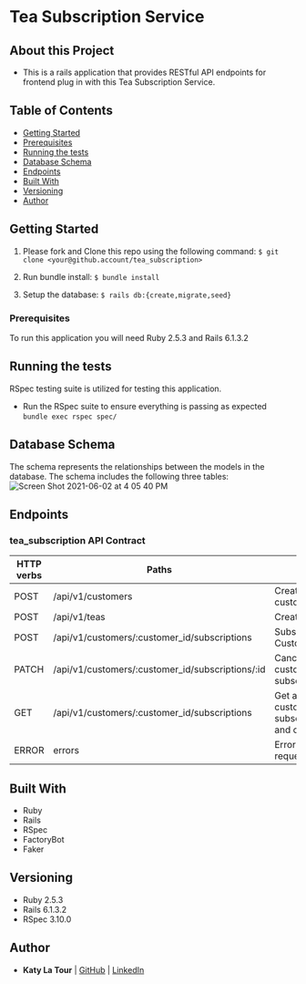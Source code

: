 # Tea Subscription Service

## About this Project
- This is a rails application that provides RESTful API endpoints for frontend plug in with this Tea Subscription Service.


## Table of Contents

  - [Getting Started](#getting-started)
  - [Prerequisites](#Prerequisites)
  - [Running the tests](#running-the-tests)
  - [Database Schema](#database-schema)
  - [Endpoints](#endpoints)
  - [Built With](#built-with)
  - [Versioning](#versioning)
  - [Author](#author)


## Getting Started

1. Please fork and Clone this repo using the following command:
`$ git clone <your@github.account/tea_subscription>`

2. Run bundle install:
`$ bundle install`

3. Setup the database:
`$ rails db:{create,migrate,seed}`

### Prerequisites

To run this application you will need Ruby 2.5.3 and Rails 6.1.3.2

## Running the tests
RSpec testing suite is utilized for testing this application.
- Run the RSpec suite to ensure everything is passing as expected  
`bundle exec rspec spec/`

## Database Schema
The schema represents the relationships between the models in the database. The schema includes the following three tables:
![Screen Shot 2021-06-02 at 4 05 40 PM](https://user-images.githubusercontent.com/23460878/120585802-0948be00-c3f8-11eb-8284-45a60b72bf3d.png)


## Endpoints
### tea_subscription API Contract  

| HTTP verbs | Paths  | Used for | Output |
| ---------- | ------ | -------- | ------:|
| POST | /api/v1/customers | Create a new customer | [api_doc](https://github.com/klatour324/tea_subscription/blob/main/api_contract_doc.md#create-a-customer) |
| POST | /api/v1/teas | Create a new tea | [api_doc](https://github.com/klatour324/tea_subscription/blob/main/api_contract_doc.md#create-a-tea) |
| POST | /api/v1/customers/:customer_id/subscriptions | Subscribe a Customer to a Tea | [api_doc](https://github.com/klatour324/tea_subscription/blob/main/api_contract_doc.md#subscribe-a-customer-to-a-tea) |
| PATCH | /api/v1/customers/:customer_id/subscriptions/:id | Cancel a customer's tea subscription | [api_doc](https://github.com/klatour324/tea_subscription/blob/main/api_contract_doc.md#cancel-a-customer's-tea-subscription) |
| GET | /api/v1/customers/:customer_id/subscriptions | Get all of a customer's subscriptions(active and cancelled) | [api_doc](https://github.com/klatour324/tea_subscription/blob/main/api_contract_doc.md#get-all-subscription) |
| ERROR | errors | Error handling for requests | [api_doc](https://github.com/klatour324/tea_subscription/blob/main/api_contract_doc.md#error-handling) |


## Built With
- Ruby
- Rails
- RSpec
- FactoryBot
- Faker

## Versioning
- Ruby 2.5.3
- Rails 6.1.3.2
- RSpec 3.10.0

## Author
- **Katy La Tour**
     | [GitHub](https://github.com/klatour324) |
    [LinkedIn](https://www.linkedin.com/in/klatour324/)
